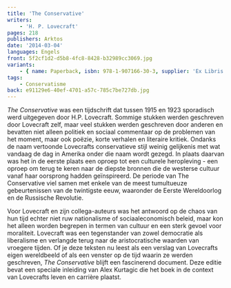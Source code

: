```yaml
---
title: 'The Conservative'
writers:
    - 'H. P. Lovecraft'
pages: 218
publishers: Arktos
date: '2014-03-04'
languages: Engels
front: 5f2cf1d2-d5b8-4fc8-8428-b32989cc3069.jpg
variants:
    - { name: Paperback, isbn: 978-1-907166-30-3, supplier: 'Ex Libris', size: { height: 216, width: 140, depth: 13 }, import_price: { currency: EUR, amount: 17.28 }, price: 25.99, out_of_stock: 0 }
tags:
    - Conservatisme
back: e91129e6-40ef-4701-a57c-785c7be727db.jpg
---
```


*The Conservative* was een tijdschrift dat tussen 1915 en 1923 sporadisch werd uitgegeven door H.P. Lovecraft. Sommige stukken werden geschreven door Lovecraft zelf, maar veel stukken werden geschreven door anderen en bevatten niet alleen politiek en sociaal commentaar op de problemen van het moment, maar ook poëzie, korte verhalen en literaire kritiek. Ondanks de naam vertoonde Lovecrafts conservatieve stijl weinig gelijkenis met wat vandaag de dag in Amerika onder die naam wordt gezegd. In plaats daarvan was het in de eerste plaats een oproep tot een culturele heropleving - een oproep om terug te keren naar de diepste bronnen die de westerse cultuur vanaf haar oorsprong hadden geïnspireerd. De periode van The Conservative viel samen met enkele van de meest tumultueuze gebeurtenissen van de twintigste eeuw, waaronder de Eerste Wereldoorlog en de Russische Revolutie.

Voor Lovecraft en zijn collega-auteurs was het antwoord op de chaos van hun tijd echter niet ruw nationalisme of sociaaleconomisch beleid, maar kon het alleen worden begrepen in termen van cultuur en een sterk gevoel voor moraliteit. Lovecraft was een tegenstander van zowel democratie als liberalisme en verlangde terug naar de aristocratische waarden van vroegere tijden. Of je deze teksten nu leest als een verslag van Lovecrafts eigen wereldbeeld of als een venster op de tijd waarin ze werden geschreven, *The Conservative* blijft een fascinerend document. Deze editie bevat een speciale inleiding van Alex Kurtagic die het boek in de context van Lovecrafts leven en carrière plaatst.
